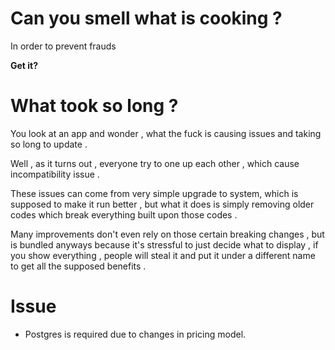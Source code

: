 # Can you smell what is cooking ? 
In order to prevent frauds 

**Get it?**

# What took so long ?
You look at an app and wonder , what the fuck is causing issues and taking so long to update .

Well , as it turns out , everyone try to one up each other , which cause incompatibility issue .

These issues can come from very simple upgrade to system, which is supposed to make it run better , but what it does is simply removing older codes which break everything built upon those codes .

Many improvements don't even rely on those certain breaking changes , but is bundled anyways because it's stressful to just decide what to display , if you show everything , people will steal it and put it under a different name to get all the supposed benefits .


# Issue
- Postgres is required due to changes in pricing model.




